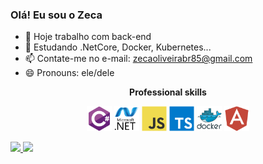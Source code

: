 ### Olá! Eu sou o Zeca


- 🔭 Hoje trabalho com back-end
- 🌱 Estudando .NetCore, Docker, Kubernetes...
- 📫 Contate-me no e-mail: zecaoliveirabr85@gmail.com
- 😄 Pronouns: ele/dele

<p align="center"> 
 <strong>
  Professional skills
  </strong>
</p>
<p align="center"> 
  <a target="_blank" rel="noopener noreferrer" href="https://raw.githubusercontent.com/devicons/devicon/master/icons/csharp/csharp-original.svg"><img src="https://raw.githubusercontent.com/devicons/devicon/master/icons/csharp/csharp-original.svg" alt="csharp" width="40" height="40" style="max-width:100%;"></a>
  <a target="_blank" rel="noopener noreferrer" href="https://raw.githubusercontent.com/devicons/devicon/master/icons/dot-net/dot-net-original-wordmark.svg"><img src="https://raw.githubusercontent.com/devicons/devicon/master/icons/dot-net/dot-net-original-wordmark.svg" alt="dotnet" width="40" height="40" style="max-width:100%;"></a>
  <a target="_blank" rel="noopener noreferrer" href="https://raw.githubusercontent.com/devicons/devicon/master/icons/javascript/javascript-original.svg"><img src="https://raw.githubusercontent.com/devicons/devicon/master/icons/javascript/javascript-original.svg" alt="javascript" width="40" height="40" style="max-width:100%;"></a>
  <a target="_blank" rel="noopener noreferrer" href="https://raw.githubusercontent.com/devicons/devicon/master/icons/typescript/typescript-original.svg"><img src="https://raw.githubusercontent.com/devicons/devicon/master/icons/typescript/typescript-original.svg" alt="typescript" width="40" height="40" style="max-width:100%;"></a>
  <a target="_blank" rel="noopener noreferrer" href="https://raw.githubusercontent.com/devicons/devicon/master/icons/docker/docker-original-wordmark.svg"><img src="https://raw.githubusercontent.com/devicons/devicon/master/icons/docker/docker-original-wordmark.svg" alt="docker" width="40" height="40" style="max-width:100%;"></a>  
  <a target="_blank" rel="noopener noreferrer" href="https://raw.githubusercontent.com/devicons/devicon/master/icons/angularjs/angularjs-plain.svg"><img src="https://raw.githubusercontent.com/devicons/devicon/master/icons/angularjs/angularjs-plain.svg" alt="angular" width="40" height="40" style="max-width:100%;"></a>
</p>
<div>
  <a href="https://github.com/zecabr">
  <img height="180em" src="https://github-readme-stats.vercel.app/api?username=zecabr&show_icons=true&theme=dark&include_all_commits=true&count_private=true"/>
  <img height="180em" src="https://github-readme-stats.vercel.app/api/top-langs/?username=zecabr&layout=compact&langs_count=7&theme=dark"/>
</div>
